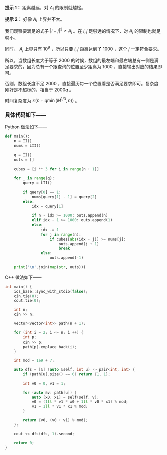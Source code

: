 **提示 1：** 距离越远，对 $A_i$ 的限制就越松。

**提示 2：** 好像 $A_i$ 上界并不大。

我们观察要满足的式子 $|i-j|^3\geq A_j$ 。在 $i,j$ 足够远的情况下，对 $A_j$ 的限制也就足够小。

同时， $A_j$ 上界只有 $10^9$ ，所以只要 $i,j$ 距离达到了 $1000$ ，这个 $j$ 一定符合要求。

所以，当数组长度大于等于 $2000$ 的时候，数组的最左端和最右端总有一侧是满足要求的，因为总有一个跟查询的位置至少距离为 $1000$ ，直接输出对应的结果即可。

否则，数组长度不足 $2000$ ，直接遍历每一个位置看是否满足要求即可。复杂度刚好是不超标的，相当于 $2000q$ 。

时间复杂度为 $\mathcal{O}(n+q\min(M^{1/3},n))$ 。

### 具体代码如下——

Python 做法如下——

```Python []
def main():
    n = II()
    nums = LII()
    
    q = II()
    outs = []
    
    cubes = [i ** 3 for i in range(n + 1)]
    
    for _ in range(q):
        query = LII()
        
        if query[0] == 1:
            nums[query[1] - 1] = query[2]
        else:
            idx = query[1]
            
            if n - idx >= 1000: outs.append(n)
            elif idx - 1 >= 1000: outs.append(1)
            else:
                idx -= 1
                for j in range(n):
                    if cubes[abs(idx - j)] >= nums[j]:
                        outs.append(j + 1)
                        break
                else:
                    outs.append(-1)
    
    print('\n'.join(map(str, outs)))
```

C++ 做法如下——

```cpp []
int main() {
    ios_base::sync_with_stdio(false);
    cin.tie(0);
    cout.tie(0);

    int n;
    cin >> n;

    vector<vector<int>> path(n + 1);

    for (int i = 2; i <= n; i ++) {
        int p;
        cin >> p;
        path[p].emplace_back(i);
    }

    int mod = 1e9 + 7;

    auto dfs = [&] (auto &self, int u) -> pair<int, int> {
        if (path[u].size() == 0) return {1, 1};
        
        int v0 = 0, v1 = 1;

        for (auto &v: path[u]) {
            auto [x0, x1] = self(self, v);
            v0 = (1ll * v1 * x0 + 1ll * v0 * x1) % mod;
            v1 = 1ll * v1 * x1 % mod;
        }

        return {v0, (v0 + v1) % mod};
    };

    cout << dfs(dfs, 1).second;

    return 0;
}
```